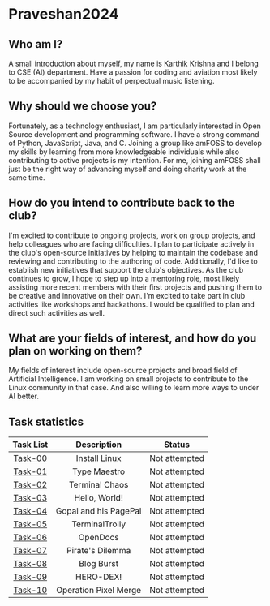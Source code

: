 # Praveshan2024

## Who am I?
A small introduction about myself, my name is Karthik Krishna and I belong to CSE (AI) department. Have a passion for coding and aviation most likely to be accompanied by my habit of perpectual music listening.

## Why should we choose you?
Fortunately, as a technology enthusiast, I am particularly interested in Open Source development and programming software. I have a strong command of Python, JavaScript, Java, and C. Joining a group like amFOSS to develop my skills by learning from more knowledgeable individuals while also contributing to active projects is my intention. For me, joining amFOSS shall just be the right way of advancing myself and doing charity work at the same time. 

## How do you intend to contribute back to the club?
I'm excited to contribute to ongoing projects, work on group projects, and help colleagues who are facing difficulties. I plan to participate actively in the club's open-source initiatives by helping to maintain the codebase and reviewing and contributing to the authoring of code. Additionally, I'd like to establish new initiatives that support the club's objectives. As the club continues to grow, I hope to step up into a mentoring role, most likely assisting more recent members with their first projects and pushing them to be creative and innovative on their own. I'm excited to take part in club activities like workshops and hackathons. I would be qualified to plan and direct such activities as well.

## What are your fields of interest, and how do you plan on working on them?
My fields of interest include open-source projects and broad field of Artificial Intelligence. I am working on small projects to contribute to the Linux community in that case. And also willing to learn more ways to under AI better.

## Task statistics
| Task List | Description | Status |
| :-:       | :-:         | :-:    |
| [Task-00]()   | Install Linux | Not attempted |
| [Task-01]()   | Type Maestro | Not attempted |
| [Task-02]()   | Terminal Chaos | Not attempted |
| [Task-03]()   | Hello, World! | Not attempted |
| [Task-04]()   | Gopal and his PagePal  | Not attempted |
| [Task-05]()   | TerminalTrolly | Not attempted |
| [Task-06]()   | OpenDocs | Not attempted |
| [Task-07]()   | Pirate's Dilemma | Not attempted |
| [Task-08]()   | Blog Burst | Not attempted |
| [Task-09]()     | HERO-DEX! | Not attempted|
| [Task-10]()   | Operation Pixel Merge |Not attempted |
